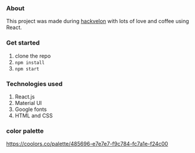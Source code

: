 ### About
This project was made during [hackvelon](https://akvelon.global/hakvelon2022/) with lots of love and coffee using React.

### Get started
1. clone the repo
2. `npm install`
3. `npm start`

### Technologies used
1. React.js
2. Material UI
3. Google fonts
4. HTML and CSS
### color palette
https://coolors.co/palette/485696-e7e7e7-f9c784-fc7a1e-f24c00
